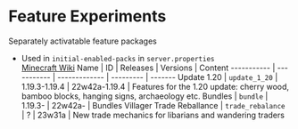 # Feature Experiments
Separately activatable feature packages
* Used in `initial-enabled-packs` in `server.properties`  
[Minecraft Wiki](https://minecraft.fandom.com/wiki/Experimental_Gameplay#Features_(Java_Edition))
Name        | ID          | Releases      | Versions | Content
----------- | ----------- | ------------- | --------- | -------
Update 1.20 | `update_1_20` | 1.19.3-1.19.4 | 22w42a-1.19.4 | Features for the 1.20 update: cherry wood, bamboo blocks, hanging signs, archaeology etc.
Bundles     | `bundle`      | 1.19.3-       | 22w42a-  | Bundles
Villager Trade Reballance | `trade_rebalance` | ? | 23w31a | New trade mechanics for libarians and wandering traders
